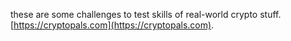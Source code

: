 these are some challenges to test skills of real-world crypto stuff. [https://cryptopals.com](https://cryptopals.com). 
